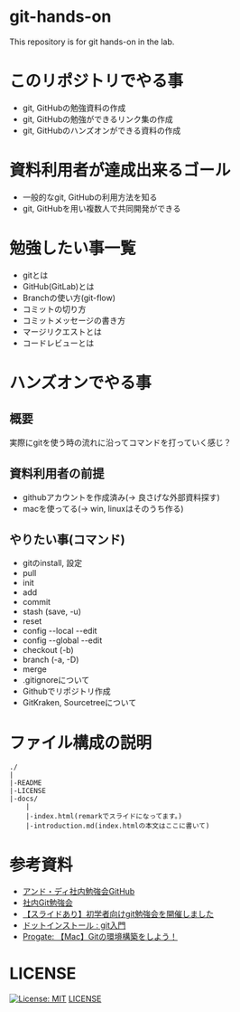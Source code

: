 # git-hands-on
This repository is for git hands-on in the lab.

# このリポジトリでやる事
- git, GitHubの勉強資料の作成
- git, GitHubの勉強ができるリンク集の作成
- git, GitHubのハンズオンができる資料の作成

# 資料利用者が達成出来るゴール
- 一般的なgit, GitHubの利用方法を知る
- git, GitHubを用い複数人で共同開発ができる

# 勉強したい事一覧
- gitとは
- GitHub(GitLab)とは
- Branchの使い方(git-flow)
- コミットの切り方
- コミットメッセージの書き方
- マージリクエストとは
- コードレビューとは

# ハンズオンでやる事
## 概要
実際にgitを使う時の流れに沿ってコマンドを打っていく感じ？

## 資料利用者の前提
- githubアカウントを作成済み(-> 良さげな外部資料探す)
- macを使ってる(-> win, linuxはそのうち作る)

## やりたい事(コマンド)
- gitのinstall, 設定
- pull
- init
- add
- commit
- stash (save, -u)
- reset
- config --local --edit
- config --global --edit
- checkout (-b)
- branch (-a, -D)
- merge
- .gitignoreについて
- Githubでリポジトリ作成
- GitKraken, Sourcetreeについて


# ファイル構成の説明
```
./
|
|-README
|-LICENSE
|-docs/
    |
    |-index.html(remarkでスライドになってます。)
    |-introduction.md(index.htmlの本文はここに書いて)
```

# 参考資料
- [アンド・ディ社内勉強会GitHub](https://www.and-d.co.jp/wp-content/uploads/2020/02/アンド・ディ社内勉強会GitHub.pdf)
- [社内Git勉強会](https://qiita.com/rynkjm/items/5a6578c7b2b5f8698e6d)
- [【スライドあり】初学者向けgit勉強会を開催しました](https://www.infiniteloop.co.jp/blog/2016/02/torikore-git-1/)
- [ドットインストール : git入門](https://dotinstall.com/lessons/basic_git)
- [Progate: 【Mac】Gitの環境構築をしよう！](https://prog-8.com/docs/git-env)
# LICENSE
[![License: MIT](https://img.shields.io/badge/License-MIT-yellow.svg)](https://opensource.org/licenses/MIT)
[LICENSE](https://github.com/haruu11113/git-hands-on/blob/main/LICENSE)

